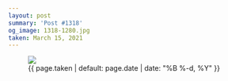 ```yaml
---
layout: post
summary: 'Post #1318'
og_image: 1318-1280.jpg
taken: March 15, 2021
---
```


<figure class="post">
<img sizes="(min-width: 700px) 50vw, calc(100vw - 2rem)" src="{{ site.assets_url }}/1318-640.jpg" srcset="{{ site.assets_url }}/1318-320.jpg 320w, {{ site.assets_url }}/1318-640.jpg 640w, {{ site.assets_url }}/1318-960.jpg 960w, {{ site.assets_url }}/1318-1280.jpg 1280w"/>
<figcaption>
<time>{{ page.taken | default: page.date | date: "%B %-d, %Y" }}</time>
</figcaption>
</figure>
